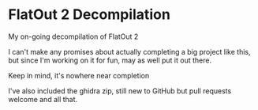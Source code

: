 # FlatOut 2 Decompilation
My on-going decompilation of FlatOut 2


I can't make any promises about actually completing a big project like this, but since I'm working on it for fun, may as well put it out there.

Keep in mind, it's nowhere near completion

I've also included the ghidra zip, still new to GitHub but pull requests welcome and all that.
